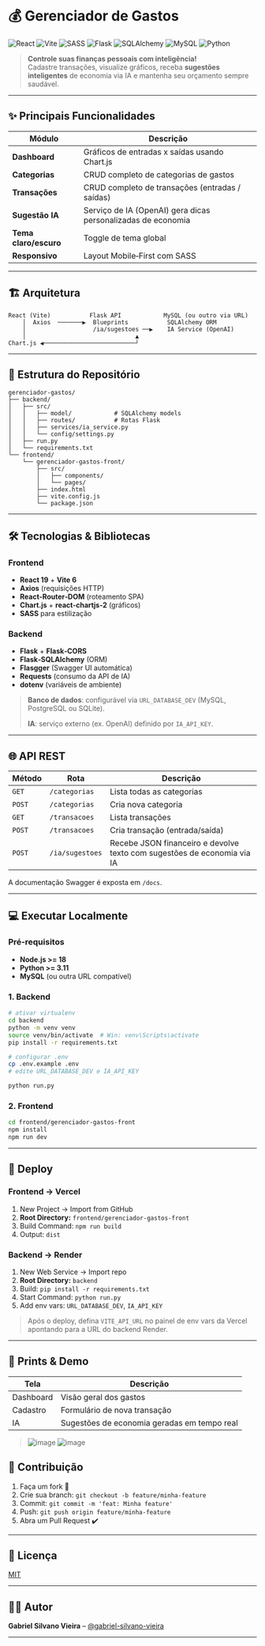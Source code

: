 
# 💰 Gerenciador de Gastos

![React](https://img.shields.io/badge/React-20232A?style=for-the-badge&logo=react&logoColor=61DAFB)
![Vite](https://img.shields.io/badge/Vite-646CFF?style=for-the-badge&logo=vite&logoColor=white)
![SASS](https://img.shields.io/badge/SASS-CC6699?style=for-the-badge&logo=sass&logoColor=white)
![Flask](https://img.shields.io/badge/Flask-000000?style=for-the-badge&logo=flask&logoColor=white)
![SQLAlchemy](https://img.shields.io/badge/SQLAlchemy-2C003E?style=for-the-badge&logo=sqlalchemy&logoColor=white)
![MySQL](https://img.shields.io/badge/MySQL-4479A1?style=for-the-badge&logo=mysql&logoColor=white)
![Python](https://img.shields.io/badge/Python-3776AB?style=for-the-badge&logo=python&logoColor=white)

> **Controle suas finanças pessoais com inteligência!**  
> Cadastre transações, visualize gráficos, receba **sugestões inteligentes** de economia via IA e mantenha seu orçamento sempre saudável.

---

## ✨ Principais Funcionalidades

| Módulo | Descrição |
|--------|-----------|
| **Dashboard** | Gráficos de entradas x saídas usando Chart.js |
| **Categorias** | CRUD completo de categorias de gastos |
| **Transações** | CRUD completo de transações (entradas / saídas) |
| **Sugestão IA** | Serviço de IA (OpenAI) gera dicas personalizadas de economia |
| **Tema claro/escuro** | Toggle de tema global |
| **Responsivo** | Layout Mobile‑First com SASS |

---

## 🏗️ Arquitetura

```
React (Vite)           Flask API            MySQL (ou outro via URL)
    │  Axios  ───────▶  Blueprints           SQLAlchemy ORM
    │                   /ia/sugestoes ──▶    IA Service (OpenAI)
    │                               ▲
Chart.js ◀──────────────────────────┘
```

---

## 📂 Estrutura do Repositório

```
gerenciador-gastos/
├── backend/
│   ├── src/
│   │   ├── model/            # SQLAlchemy models
│   │   ├── routes/           # Rotas Flask
│   │   ├── services/ia_service.py
│   │   └── config/settings.py
│   ├── run.py
│   └── requirements.txt
└── frontend/
    └── gerenciador-gastos-front/
        ├── src/
        │   ├── components/
        │   └── pages/
        ├── index.html
        ├── vite.config.js
        └── package.json
```

---

## 🛠️ Tecnologias & Bibliotecas

### Frontend
- **React 19** + **Vite 6**
- **Axios** (requisições HTTP)
- **React‑Router‑DOM** (roteamento SPA)
- **Chart.js** + **react-chartjs-2** (gráficos)
- **SASS** para estilização

### Backend
- **Flask** + **Flask‑CORS**
- **Flask‑SQLAlchemy** (ORM)
- **Flasgger** (Swagger UI automática)
- **Requests** (consumo da API de IA)
- **dotenv** (variáveis de ambiente)

> **Banco de dados**: configurável via `URL_DATABASE_DEV` (MySQL, PostgreSQL ou SQLite).
>
> **IA**: serviço externo (ex. OpenAI) definido por `IA_API_KEY`.

---

## 🌐 API REST

| Método | Rota | Descrição |
|--------|------|-----------|
| `GET` | `/categorias` | Lista todas as categorias |
| `POST` | `/categorias` | Cria nova categoria |
| `GET` | `/transacoes` | Lista transações |
| `POST` | `/transacoes` | Cria transação (entrada/saída) |
| `POST` | `/ia/sugestoes` | Recebe JSON financeiro e devolve texto com sugestões de economia via IA |

A documentação Swagger é exposta em `/docs`.

---

## 💻 Executar Localmente

### Pré‑requisitos
- **Node.js >= 18**
- **Python >= 3.11**
- **MySQL** (ou outra URL compatível)

### 1. Backend
```bash
# ativar virtualenv
cd backend
python -m venv venv
source venv/bin/activate  # Win: venv\Scripts\activate
pip install -r requirements.txt

# configurar .env
cp .env.example .env
# edite URL_DATABASE_DEV e IA_API_KEY

python run.py
```

### 2. Frontend
```bash
cd frontend/gerenciador-gastos-front
npm install
npm run dev
```

---

## 🚀 Deploy

### Frontend → **Vercel**
1. New Project → Import from GitHub
2. **Root Directory:** `frontend/gerenciador-gastos-front`
3. Build Command: `npm run build`
4. Output: `dist`

### Backend → **Render**
1. New Web Service → Import repo
2. **Root Directory:** `backend`
3. Build: `pip install -r requirements.txt`
4. Start Command: `python run.py`
5. Add env vars: `URL_DATABASE_DEV`, `IA_API_KEY`

> Após o deploy, defina `VITE_API_URL` no painel de env vars da Vercel apontando para a URL do backend Render.

---

## 📸 Prints & Demo

| Tela | Descrição |
|------|-----------|
| Dashboard | Visão geral dos gastos |
| Cadastro | Formulário de nova transação |
| IA | Sugestões de economia geradas em tempo real |

> ![image](https://github.com/user-attachments/assets/75aeca7e-4cfc-4b0f-b7aa-f23abc5fe32a)
> ![image](https://github.com/user-attachments/assets/598512c3-76bf-486b-9c53-a804b8b386d7)



## 🤝 Contribuição

1. Faça um fork 🍴
2. Crie sua branch: `git checkout -b feature/minha-feature`
3. Commit: `git commit -m 'feat: Minha feature'`
4. Push: `git push origin feature/minha-feature`
5. Abra um Pull Request ✔️

---

## 🪪 Licença
[MIT](LICENSE)

---

## 🙋‍♂️ Autor

**Gabriel Silvano Vieira** – [@gabriel-silvano-vieira](https://www.linkedin.com/in/gabriel-silvano-vieira-2615a618b/)

---

